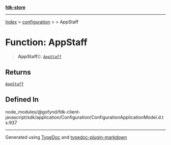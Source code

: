 [**fdk-store**](../../../README.md)
***

[Index](../../../API.md) > [configuration](../../README.md) > [<internal>](../README.md) > AppStaff

# Function: AppStaff

> **AppStaff**(): [`AppStaff`](../type-aliases/type-alias.AppStaff.md)

## Returns

[`AppStaff`](../type-aliases/type-alias.AppStaff.md)

## Defined In

node\_modules/@gofynd/fdk-client-javascript/sdk/application/Configuration/ConfigurationApplicationModel.d.ts:937

***
Generated using [TypeDoc](https://typedoc.org/) and [typedoc-plugin-markdown](https://www.npmjs.com/package/typedoc-plugin-markdown)
